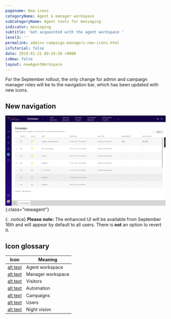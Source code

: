 ```yaml
---
pagename: New icons
categoryName: Agent & manager workspace
subCategoryName: Agent tools for messaging
indicator: messaging
subtitle: 'Get acquainted with the agent workspace '
level3: ''
permalink: admins-campaign-managers-new-icons.html
isTutorial: false
date: 2019-01-21 09:24:58 +0000
isNew: false
layout: newAgentWorkspace
---
```


For the September rollout, the only change for admin and campaign manager roles will be to the navigation bar, which has been updated with new icons.

## New navigation

![alt text](img/new-agent-workspace-screenshot-2.png){:class="newagent"}

{: .notice}
**Please note:** The enhanced UI will be available from September 16th and will appear by default to all users. There is **not** an option to revert it.  

## Icon glossary 

| Icon        | Meaning           
| ------------- |-------------|
| [alt text](img/connections-regular@2x.png)    | Agent workspace  |
| [alt text](img/manager-workspace-regular@2x.png)   | Manager workspace      |
| [alt text](img/visitors-regular@2x.png)  | Visitors     |
| [alt text](img/automation-regular@2x.png)     | Automation      |
| [alt text](img/campaigns-regular@2x.png)  | Campaigns     |
| [alt text](img/users-regular@2x.png)      | Users     |
| [alt text](img/night-vision-hover@2x.png) | Night vision  |
